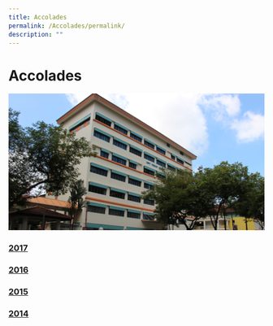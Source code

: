 ```yaml
---
title: Accolades
permalink: /Accolades/permalink/
description: ""
---
```

Accolades
=========
![](/images/ITQ.jpg)

### [2017](/files/hwa-chong-accolades-2018.pdf)

### [2016](/files/website-accolades-2016.pdf)

### [2015](/files/website-accolades-2015.pdf)

### [2014](/files/website-accolades-2014-1.pdf)
